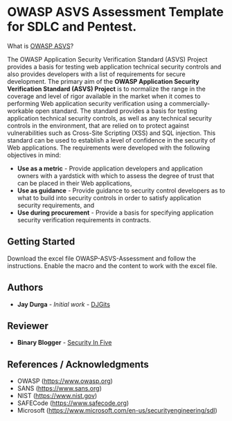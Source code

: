 # OWASP ASVS Assessment Template for SDLC and Pentest.

What is [OWASP ASVS](https://www.owasp.org/index.php/Category:OWASP_Application_Security_Verification_Standard_Project)?

The OWASP Application Security Verification Standard (ASVS) Project provides a basis for testing web application technical security controls and also provides developers with a list of requirements for secure development.
The primary aim of the **OWASP Application Security Verification Standard (ASVS) Project** is to normalize the range in the coverage and level of rigor available in the market when it comes to performing Web application security verification using a commercially-workable open standard. The standard provides a basis for testing application technical security controls, as well as any technical security controls in the environment, that are relied on to protect against vulnerabilities such as Cross-Site Scripting (XSS) and SQL injection. This standard can be used to establish a level of confidence in the security of Web applications. The requirements were developed with the following objectives in mind:
- **Use as a metric** - Provide application developers and application owners with a yardstick with which to assess the degree of trust that can be placed in their Web applications,
- **Use as guidance** - Provide guidance to security control developers as to what to build into security controls in order to satisfy application security requirements, and
- **Use during procurement** - Provide a basis for specifying application security verification requirements in contracts.

## Getting Started

Download the excel file OWASP-ASVS-Assessment and follow the instructions. Enable the macro and the content to work with the excel file. 


## Authors

* **Jay Durga** - *Initial work* - [DJGits](https://github.com/DJGits)

## Reviewer

* **Binary Blogger** - [Security In Five](https://securityinfive.libsyn.com/episode-452-owasp-application-security-verification-standard)

## References / Acknowledgments

* OWASP (https://www.owasp.org) 
* SANS (https://www.sans.org)
* NIST (https://www.nist.gov)
* SAFECode (https://www.safecode.org)
* Microsoft (https://www.microsoft.com/en-us/securityengineering/sdl)
